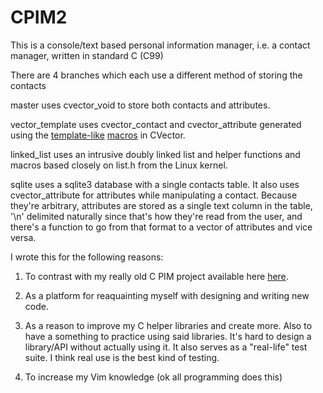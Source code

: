 CPIM2
=====

This is a console/text based personal information manager,
i.e. a contact manager, written in standard C (C99)

There are 4 branches which each use a different method
of storing the contacts

master uses cvector_void to store both contacts and attributes.

vector_template uses cvector_contact and cvector_attribute
generated using the [template-like](https://github.com/rswinkle/CPIM2/blob/vector_template/cpim.h#L19) [macros](https://github.com/rswinkle/CPIM2/blob/vector_template/cpim.c#L11) in CVector.

linked_list uses an intrusive doubly linked list and helper
functions and macros based closely on list.h from the Linux
kernel.

sqlite uses a sqlite3 database with a single contacts table.  It
also uses cvector_attribute for attributes while manipulating a contact.
Because they're arbitrary, attributes are stored as a single text column
in the table, '\n' delimited naturally since that's how they're read from the user,
and there's a function to go from that format to a vector of attributes and vice versa.


I wrote this for the following reasons:

1. To contrast with my really old C PIM project
available here [here](http://www.robertwinkler.com/projects/hist_projects.html).

2. As a platform for reaquainting myself with designing
and writing new code.

3. As a reason to improve my C helper libraries and create
more.  Also to have a something to practice using said
libraries.  It's hard to design a library/API without
actually using it.  It also serves as a "real-life" test
suite.  I think real use is the best kind of testing.

4. To increase my Vim knowledge (ok all programming does this)


